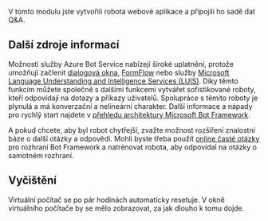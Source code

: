 V tomto modulu jste vytvořili robota webové aplikace a připojili ho sadě dat Q&A. 

## <a name="more-resources"></a>Další zdroje informací

Možnosti služby Azure Bot Service nabízejí široké uplatnění, protože umožňují začlenit [dialogová okna](http://aihelpwebsite.com/Blog/EntryId/9/Introduction-To-Using-Dialogs-With-The-Microsoft-Bot-Framework), [FormFlow](https://blogs.msdn.microsoft.com/uk_faculty_connection/2016/07/14/building-a-microsoft-bot-using-microsoft-bot-framework-using-formflow/) nebo služby [Microsoft Language Understanding and Intelligence Services (LUIS)](https://docs.botframework.com/node/builder/guides/understanding-natural-language/). Díky těmto funkcím můžete společně s dalšími funkcemi vytvářet sofistikované roboty, kteří odpovídají na dotazy a příkazy uživatelů. Spolupráce s těmito roboty je plynulá a má konverzační a nelineární charakter. Další informace a nápady pro rychlý start najdete v [přehledu architektury Microsoft Bot Framework](https://blogs.msdn.microsoft.com/uk_faculty_connection/2016/04/05/what-is-microsoft-bot-framework-overview/). 

A pokud chcete, aby byl robot chytřejší, zvažte možnost rozšíření znalostní báze o další otázky a odpovědi. Mohli byste třeba použít [online časté otázky](https://docs.microsoft.com/azure/bot-service/bot-service-resources-bot-framework-faq?view=azure-bot-service-3.0) pro rozhraní Bot Framework a natrénovat robota, aby odpovídal na otázky o samotném rozhraní.

## <a name="clean-up"></a>Vyčištění

Virtuální počítač se po pár hodinách automaticky resetuje. V okně virtuálního počítače by se mělo zobrazovat, za jak dlouho k tomu dojde.